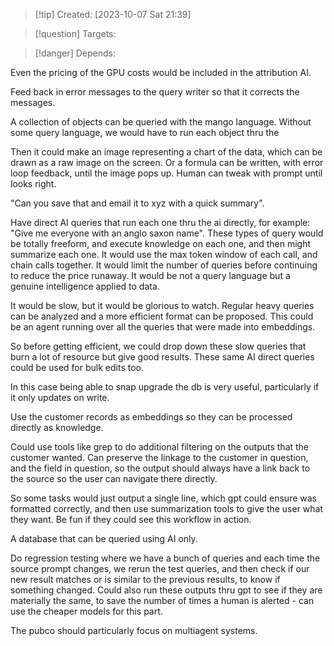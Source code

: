 
>[!tip] Created: [2023-10-07 Sat 21:39]

>[!question] Targets: 

>[!danger] Depends: 

Even the pricing of the GPU costs would be included in the attribution AI.

Feed back in error messages to the query writer so that it corrects the messages.

A collection of objects can be queried with the mango language.  Without some query language, we would have to run each object thru the 

Then it could make an image representing a chart of the data, which can be drawn as a raw image on the screen.  Or a formula can be written, with error loop feedback, until the image pops up.  Human can tweak with prompt until looks right.

"Can you save that and email it to xyz with a quick summary".

Have direct AI queries that run each one thru the ai directly, for example: "Give me everyone with an anglo saxon name".  These types of query would be totally freeform, and execute knowledge on each one, and then might summarize each one.  It would use the max token window of each call, and chain calls together.  It would limit the number of queries before continuing to reduce the price runaway.  It would be not a query language but a genuine intelligence applied to data.

It would be slow, but it would be glorious to watch.  Regular heavy queries can be analyzed and a more efficient format can be proposed.  This could be an agent running over all the queries that were made into embeddings.

So before getting efficient, we could drop down these slow queries that burn a lot of resource but give good results.  These same AI direct queries could be used for bulk edits too.

In this case being able to snap upgrade the db is very useful, particularly if it only updates on write.

Use the customer records as embeddings so they can be processed directly as knowledge.

Could use tools like grep to do additional filtering on the outputs that the customer wanted.  Can preserve the linkage to the customer in question, and the field in question, so the output should always have a link  back to the source so the user can navigate there directly.

So some tasks would just output a single line, which gpt could ensure was formatted correctly, and then use summarization tools to give the user what they want.  Be fun if they could see this workflow in action.

A database that can be queried using AI only.

Do regression testing where we have a bunch of queries and each time the source prompt changes, we rerun the test queries, and then check if our new result matches or is similar to the previous results, to know if something changed.  Could also run these outputs thru gpt to see if they are materially the same, to save the number of times a human is alerted - can use the cheaper models for this part.

The pubco should particularly focus on multiagent systems.